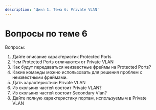 ```yaml
---
description: 'Цикл 1. Тема 6: Private VLAN'
---
```


# Вопросы по теме 6

Вопросы:  
1. Дайте описание характеристик Protected Ports  
2. Чем Protected Ports отличаются от Private VLAN  
3. Как будут передаваться неизвестные фреймы на Protected Ports?  
4. Какие команды можно использовать для решения проблем с неизвестными фреймами.  
5. Дать характеристики Private VLAN  
6. Из скольких частей состоит Private VLAN?  
7. Из скольких частей состоит Secondary Vlan?  
8. Дайте полную характеристику портам, используемым в Private VLAN

